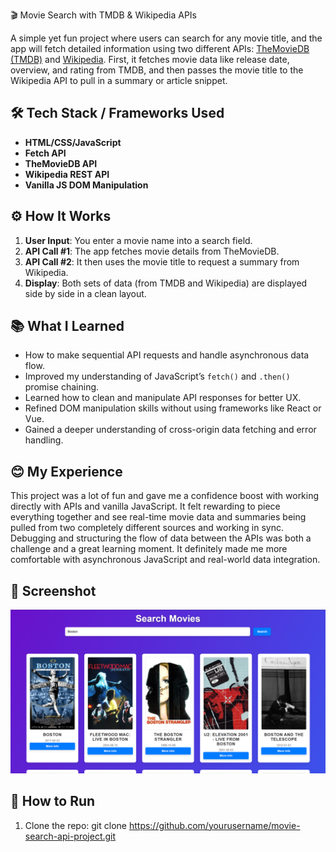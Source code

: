 🎬 Movie Search with TMDB & Wikipedia APIs

A simple yet fun project where users can search for any movie title, and the app will fetch detailed information using two different APIs: [TheMovieDB (TMDB)](https://www.themoviedb.org/) and [Wikipedia](https://www.wikipedia.org/). First, it fetches movie data like release date, overview, and rating from TMDB, and then passes the movie title to the Wikipedia API to pull in a summary or article snippet.

## 🛠 Tech Stack / Frameworks Used

- **HTML/CSS/JavaScript**
- **Fetch API**
- **TheMovieDB API**
- **Wikipedia REST API**
- **Vanilla JS DOM Manipulation**

## ⚙️ How It Works

1. **User Input**: You enter a movie name into a search field.
2. **API Call #1**: The app fetches movie details from TheMovieDB.
3. **API Call #2**: It then uses the movie title to request a summary from Wikipedia.
4. **Display**: Both sets of data (from TMDB and Wikipedia) are displayed side by side in a clean layout.

## 📚 What I Learned

- How to make sequential API requests and handle asynchronous data flow.
- Improved my understanding of JavaScript’s `fetch()` and `.then()` promise chaining.
- Learned how to clean and manipulate API responses for better UX.
- Refined DOM manipulation skills without using frameworks like React or Vue.
- Gained a deeper understanding of cross-origin data fetching and error handling.

## 😊 My Experience

This project was a lot of fun and gave me a confidence boost with working directly with APIs and vanilla JavaScript. It felt rewarding to piece everything together and see real-time movie data and summaries being pulled from two completely different sources and working in sync. Debugging and structuring the flow of data between the APIs was both a challenge and a great learning moment. It definitely made me more comfortable with asynchronous JavaScript and real-world data integration.

## 📸 Screenshot

![App Screenshot](img/1.png)

## 🚀 How to Run

1. Clone the repo:
   git clone https://github.com/yourusername/movie-search-api-project.git
